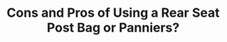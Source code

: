 ---
layout: community
category: community
title: "Cons and Pros of Using a Rear Seat Post Bag or Panniers?"
description: "What are the pros and cons of a rear bike rack with panniers versus a rear seat post bag and a frame bag?  I found it hard/impossible to stand up and pedal with a rear bike rack and panniers. "
isTopLevel: false
isSingleLevel: false
isArticle: false
datePublished: 2022-09-29 15:05:00 +0300
dateModified: 2022-09-29 15:05:00 +0300
published: false
---